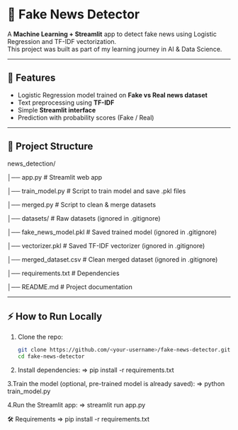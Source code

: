 # 📰 Fake News Detector

A **Machine Learning + Streamlit** app to detect fake news using Logistic Regression and TF-IDF vectorization.  
This project was built as part of my learning journey in AI & Data Science.

---

## 🚀 Features
- Logistic Regression model trained on **Fake vs Real news dataset**
- Text preprocessing using **TF-IDF**
- Simple **Streamlit interface**
- Prediction with probability scores (Fake / Real)

---

## 📂 Project Structure
news_detection/

│── app.py # Streamlit web app

│── train_model.py # Script to train model and save .pkl files

│── merged.py # Script to clean & merge datasets

│── datasets/ # Raw datasets (ignored in .gitignore)

│── fake_news_model.pkl # Saved trained model (ignored in .gitignore)

│── vectorizer.pkl # Saved TF-IDF vectorizer (ignored in .gitignore)

│── merged_dataset.csv # Clean merged dataset (ignored in .gitignore)

│── requirements.txt # Dependencies

│── README.md # Project documentation


---

## ⚡ How to Run Locally
1. Clone the repo:
   ```bash
   git clone https://github.com/<your-username>/fake-news-detector.git
   cd fake-news-detector

2. Install dependencies:
=> pip install -r requirements.txt

3.Train the model (optional, pre-trained model is already saved):
 => python train_model.py

4.Run the Streamlit app:
=> streamlit run app.py


🛠️ Requirements
=> pip install -r requirements.txt
















